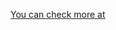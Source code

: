 [You can check more at](https://www.hindustantimes.com/brand-post/heres-the-best-free-youtube-mp3-converter-in-2021-101633013712510.html)
